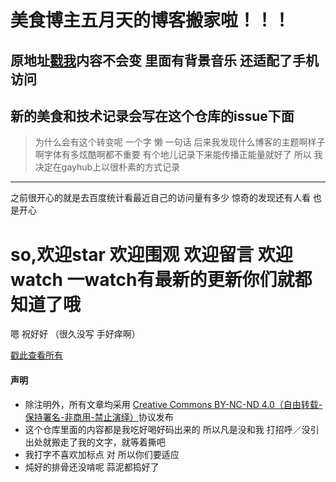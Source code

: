# 美食博主五月天的博客搬家啦！！！
## 原地址[戳我](www.gleamwang.com)内容不会变 里面有背景音乐 还适配了手机访问
## 新的美食和技术记录会写在这个仓库的issue下面

> 为什么会有这个转变呢 一个字 懒 一句话 后来我发现什么博客的主题啊样子啊字体有多炫酷啊都不重要 有个地儿记录下来能传播正能量就好了 所以 我决定在gayhub上以很朴素的方式记录

***
之前很开心的就是去百度统计看最近自己的访问量有多少 惊奇的发现还有人看 也是开心

# so,欢迎star 欢迎围观 欢迎留言 欢迎watch 一watch有最新的更新你们就都知道了哦

嗯 祝好好 （很久没写 手好痒啊）

[戳此查看所有](https://github.com/MAYDAY1993/mayday1993.github.io/issues)

#### 声明

* 除注明外，所有文章均采用 [Creative Commons BY-NC-ND 4.0（自由转载-保持署名-非商用-禁止演绎）](http://creativecommons.org/licenses/by-nc-nd/4.0/deed.zh)协议发布
* 这个仓库里面的内容都是我吃好喝好码出来的 所以凡是没和我
打招呼／没引出处就搬走了我的文字，就等着撕吧
* 我打字不喜欢加标点 对 所以你们要适应
* 炖好的排骨还没啃呢 蒜泥都捣好了


